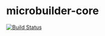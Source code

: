# microbuilder-core

[![Build Status](https://travis-ci.org/ThoughtWorksInc/microbuilder-core.svg)](https://travis-ci.org/ThoughtWorksInc/microbuilder-core)